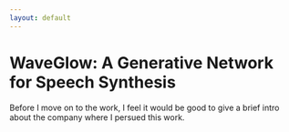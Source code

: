 ```yaml
---
layout: default
---
```


# WaveGlow: A Generative Network for Speech Synthesis
Before I move on to the work, I feel it would be good to give a brief intro about the company where I persued this work. 

